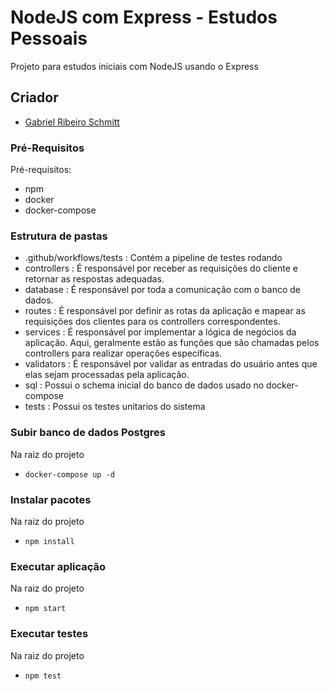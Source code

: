 # NodeJS com Express - Estudos Pessoais
Projeto para estudos iniciais com NodeJS usando o Express

##  Criador
 - [Gabriel Ribeiro Schmitt](https://github.com/gabrielschmitt1)

### Pré-Requisitos

Pré-requisitos:
- npm
- docker
- docker-compose

### Estrutura de pastas

- .github/workflows/tests   : Contém a pipeline de testes rodando
- controllers               : É responsável por receber as requisições do cliente e retornar as respostas adequadas.
- database                  : É responsável por toda a comunicação com o banco de dados. 
- routes                    : É responsável por definir as rotas da aplicação e mapear as requisições dos clientes para os controllers correspondentes.
- services                  : É responsável por implementar a lógica de negócios da aplicação. Aqui, geralmente estão as funções que são chamadas pelos controllers para realizar operações específicas.
- validators                : É responsável por validar as entradas do usuário antes que elas sejam processadas pela aplicação.    
- sql                       : Possui o schema inicial do banco de dados usado no docker-compose
- tests                     : Possui os testes unitarios do sistema

### Subir banco de dados Postgres

Na raiz do projeto
- `docker-compose up -d` 

### Instalar pacotes

Na raiz do projeto
- `npm install` 

### Executar aplicação

Na raiz do projeto
- `npm start` 

### Executar testes

Na raiz do projeto
- `npm test` 


